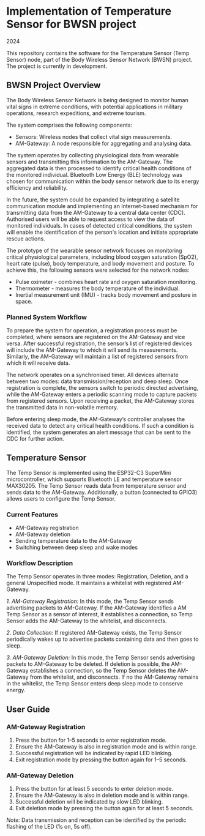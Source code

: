 # Implementation of Temperature Sensor for BWSN project

2024

This repository contains the software for the Temperature Sensor (Temp Sensor) node, part of the Body Wireless Sensor Network (BWSN) project. The project is currently in development.

## BWSN Project Overview

The Body Wireless Sensor Network is being designed to monitor human vital signs in extreme conditions, with potential applications in military operations, research expeditions, and extreme tourism.

The system comprises the following components:
- Sensors: Wireless nodes that collect vital sign measurements.
- AM-Gateway: A node responsible for aggregating and analysing data.

The system operates by collecting physiological data from wearable sensors and transmitting this information to the AM-Gateway. The aggregated data is then processed to identify critical health conditions of the monitored individual. Bluetooth Low Energy (BLE) technology was chosen for communication within the body sensor network due to its energy efficiency and reliability.

In the future, the system could be expanded by integrating a satellite communication module and implementing an Internet-based mechanism for transmitting data from the AM-Gateway to a central data center (CDC). Authorised users will be able to request access to view the data of monitored individuals. In cases of detected critical conditions, the system will enable the identification of the person's location and initiate appropriate rescue actions.

The prototype of the wearable sensor network focuses on monitoring critical physiological parameters, including blood oxygen saturation (SpO2), heart rate (pulse), body temperature, and body movement and posture. To achieve this, the following sensors were selected for the network nodes:

- Pulse oximeter - combines heart rate and oxygen saturation monitoring.
- Thermometer - measures the body temperature of the individual.
- Inertial measurement unit (IMU) - tracks body movement and posture in space.

### Planned System Workflow
To prepare the system for operation, a registration process must be completed, where sensors are registered on the AM-Gateway and vice versa. After successful registration, the sensor’s list of registered devices will include the AM-Gateway to which it will send its measurements. Similarly, the AM-Gateway will maintain a list of registered sensors from which it will receive data.

The network operates on a synchronised timer. All devices alternate between two modes: data transmission/reception and deep sleep. Once registration is complete, the sensors switch to periodic directed advertising, while the AM-Gateway enters a periodic scanning mode to capture packets from registered sensors. Upon receiving a packet, the AM-Gateway stores the transmitted data in non-volatile memory.

Before entering sleep mode, the AM-Gateway’s controller analyses the received data to detect any critical health conditions. If such a condition is identified, the system generates an alert message that can be sent to the CDC for further action.

## Temperature Sensor

The Temp Sensor is implemented using the ESP32-C3 SuperMini microcontroller, which supports Bluetooth LE and temperature sensor MAX30205. The Temp Sensor reads data from temperature sensor and sends data to the AM-Gateway. Additionally, a button (connected to GPIO3) allows users to configure the Temp Sensor.

### Current Features
- AM-Gateway registration
- AM-Gateway deletion
- Sending temperature data to the AM-Gateway
- Switching between deep sleep and wake modes

### Workflow Description
The Temp Sensor operates in three modes: Registration, Deletion, and a general Unspecified mode. It maintains a whitelist with registered AM-Gateway.

*1. AM-Gateway Registration:*
In this mode, the Temp Sensor sends advertising packets to AM-Gateway. If the AM-Gateway identifies a AM Temp Sensor as a sensor of interest, it establishes a connection, so Temp Sensor adds the AM-Gateway to the whitelist, and disconnects.

*2. Data Collection:*
If registered AM-Gateway exists, the Temp Sensor periodically wakes up to advertise packets containing data and then goes to sleep.

*3. AM-Gateway Deletion:*
In this mode, the Temp Sensor sends advertising packets to AM-Gateway to be deleted. If deletion is possible, the AM-Gateway establishes a connection, so the Temp Sensor deletes the AM-Gateway from the whitelist, and disconnects. If no the AM-Gateway remains in the whitelist, the Temp Sensor enters deep sleep mode to conserve energy.

## User Guide

### AM-Gateway Registration

1. Press the button for 1–5 seconds to enter registration mode.
2. Ensure the AM-Gateway is also in registration mode and is within range.
3. Successful registration will be indicated by rapid LED blinking.
4. Exit registration mode by pressing the button again for 1–5 seconds.

### AM-Gateway Deletion

1. Press the button for at least 5 seconds to enter deletion mode.
2. Ensure the AM-Gateway is also in deletion mode and is within range.
3. Successful deletion will be indicated by slow LED blinking.
4. Exit deletion mode by pressing the button again for at least 5 seconds.

*Note:* Data transmission and reception can be identified by the periodic flashing of the LED (1s on, 5s off).
